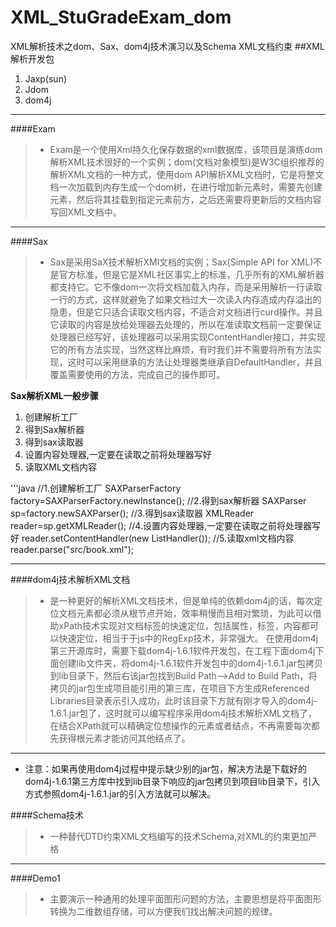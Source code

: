 # XML_StuGradeExam_dom
XML解析技术之dom、Sax、dom4j技术演习以及Schema XML文档约束
##XML解析开发包
1. Jaxp(sun)
2. Jdom
3. dom4j

---

####Exam
>* Exam是一个使用Xml持久化保存数据的xml数据库，该项目是演练dom解析XML技术很好的一个实例；dom(文档对象模型)是W3C组织推荐的解析XML文档的一种方式，使用dom API解析XML文档时，它是将整文档一次加载到内存生成一个dom树，在进行增加新元素时，需要先创建元素，然后将其挂载到指定元素前方，之后还需要将更新后的文档内容写回XML文档中。

---

####Sax
>* Sax是采用SaX技术解析XMl文档的实例；Sax(Simple API for XML)不是官方标准，但是它是XML社区事实上的标准，几乎所有的XML解析器都支持它。它不像dom一次将文档加载入内存，而是采用解析一行读取一行的方式，这样就避免了如果文档过大一次读入内存造成内存溢出的隐患，但是它只适合读取文档内容，不适合对文档进行curd操作。并且它读取的内容是放给处理器去处理的，所以在准读取文档前一定要保证处理器已经写好，该处理器可以采用实现ContentHandler接口，并实现它的所有方法实现，当然这样比麻烦，有时我们并不需要将所有方法实现，这时可以采用继承的方法让处理器类继承自DefaultHandler，并且覆盖需要使用的方法，完成自己的操作即可。

**Sax解析XML一般步骤**<br>

1. 创建解析工厂
2. 得到Sax解析器
3. 得到sax读取器
4. 设置内容处理器,一定要在读取之前将处理器写好
5. 读取XML文档内容

'''java
  //1.创建解析工厂
  SAXParserFactory factory=SAXParserFactory.newInstance();
  //2.得到sax解析器
  SAXParser sp=factory.newSAXParser();
  //3.得到sax读取器
  XMLReader reader=sp.getXMLReader();
  //4.设置内容处理器,一定要在读取之前将处理器写好
  reader.setContentHandler(new ListHandler());
  //5.读取xml文档内容
  reader.parse("src/book.xml");
		
---

####dom4j技术解析XML文档
>* 是一种更好的解析XML文档技术，但是单纯的依赖dom4j的话，每次定位文档元素都必须从根节点开始，效率稍慢而且相对繁琐，为此可以借助xPath技术实现对文档标签的快速定位，包括属性，标签，内容都可以快速定位，相当于于js中的RegExp技术，非常强大。
在使用dom4j第三开源库时，需要下载dom4j-1.6.1软件开发包，在工程下面dom4j下面创建lib文件夹，将dom4j-1.6.1软件开发包中的dom4j-1.6.1.jar包拷贝到lib目录下，然后右该jar包找到Build Path-->Add to Build Path，将拷贝的jar包生成项目能引用的第三库，在项目下方生成Referenced Libraries目录表示引入成功，此时该目录下方就有刚才导入的dom4j-1.6.1.jar包了，这时就可以编写程序采用dom4j技术解析XML文档了，在结合XPath就可以精确定位想操作的元素或者结点，不再需要每次都先获得根元素才能访问其他结点了。

---

* 注意：如果再使用dom4j过程中提示缺少别的jar包，解决方法是下载好的dom4j-1.6.1第三方库中找到lib目录下响应的jar包拷贝到项目lib目录下，引入方式参照dom4j-1.6.1.jar的引入方法就可以解决。

####Schema技术
>* 一种替代DTD约束XML文档编写的技术Schema,对XML的约束更加严格

---

####Demo1
>* 主要演示一种通用的处理平面图形问题的方法，主要思想是将平面图形转换为二维数组存储，可以方便我们找出解决问题的规律。
